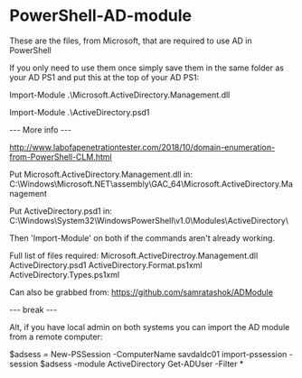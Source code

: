 # PowerShell-AD-module
These are the files, from Microsoft, that are required to use AD in PowerShell

If you only need to use them once simply save them in the same folder as your AD PS1 and put this at the top of your AD PS1:

Import-Module .\Microsoft.ActiveDirectory.Management.dll

Import-Module .\ActiveDirectory.psd1

--- More info ---

http://www.labofapenetrationtester.com/2018/10/domain-enumeration-from-PowerShell-CLM.html

Put Microsoft.ActiveDirectory.Management.dll in:
C:\Windows\Microsoft.NET\assembly\GAC_64\Microsoft.ActiveDirectory.Management

Put ActiveDirectory.psd1 in:
C:\Windows\System32\WindowsPowerShell\v1.0\Modules\ActiveDirectory\

Then 'Import-Module' on both if the commands aren't already working.

Full list of files required:
Microsoft.ActiveDirectroy.Management.dll
ActiveDirectory.psd1
ActiveDirectory.Format.ps1xml
ActiveDirectory.Types.ps1xml

Can also be grabbed from:
https://github.com/samratashok/ADModule

--- break ---

Alt, if you have local admin on both systems you can import the AD module from a remote computer:

$adsess = New-PSSession -ComputerName savdaldc01
import-pssession -session $adsess -module ActiveDirectory
Get-ADUser -Filter *
